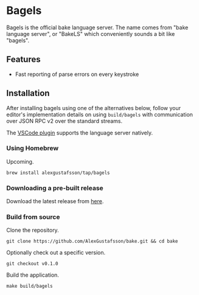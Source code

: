 # Bagels

Bagels is the official bake language server. The name comes from "bake language server", or "BakeLS" which conveniently sounds a bit like "bagels".

## Features

* Fast reporting of parse errors on every keystroke

## Installation

After installing bagels using one of the alternatives below, follow your editor's implementation details on using `build/bagels` with communication over JSON RPC v2 over the standard streams.

The [VSCode plugin](tools/editors.md) supports the language server natively.

### Using Homebrew

Upcoming.

```shell
brew install alexgustafsson/tap/bagels
```

### Downloading a pre-built release

Download the latest release from [here](https://github.com/AlexGustafsson/bake/releases).

### Build from source

Clone the repository.

```shell
git clone https://github.com/AlexGustafsson/bake.git && cd bake
```

Optionally check out a specific version.

```shell
git checkout v0.1.0
```

Build the application.

```shell
make build/bagels
```
